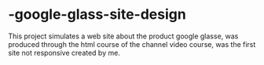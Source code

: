 # -google-glass-site-design
This project simulates a web site about the product google glasse, was produced through the html course of the channel video course, was the first site not responsive created by me.
